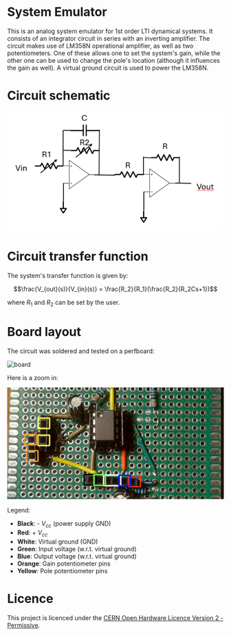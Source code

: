 # System Emulator
This is an analog system emulator for 1st order LTI dynamical systems. It consists of an integrator circuit in series with an inverting amplifier. The circuit makes use of LM358N operational amplifier, as well as two potentiometers. One of these allows one to set the system's gain, while the other one can be used to change the pole's location (although it influences the gain as well). A virtual ground circuit is used to power the LM358N. 

# Circuit schematic
![schematic](schematic/schematic.png)

# Circuit transfer function
The system's transfer function is given by: 

$$\frac{V_{out}(s)}{V_{in}(s)} = \frac{R_2}{R_1}(\frac{R_2}{R_2Cs+1})$$

where $R_1$ and $R_2$ can be set by the user.

# Board layout
The circuit was soldered and tested on a perfboard:

![board](images/Board.jpeg)

Here is a zoom in:

![board](images/Board_zoom_in.png)

Legend:
- **Black**: - $V_{cc}$ (power supply GND)
- **Red**: + $V_{cc}$
- **White**: Virtual ground (GND)
- **Green**: Input voltage (w.r.t. virtual ground)
- **Blue**: Output voltage (w.r.t. virtual ground)
- **Orange**: Gain potentiometer pins
- **Yellow**: Pole potentiometer pins
 
# Licence
This project is licenced under the [CERN Open Hardware Licence Version 2 - Permissive](https://choosealicense.com/licenses/cern-ohl-p-2.0/#).

